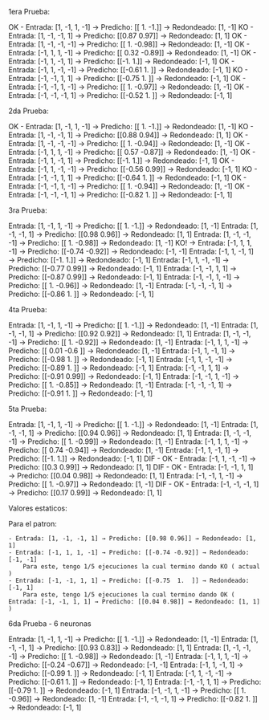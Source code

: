 1era Prueba: 
    
OK - Entrada: [1, -1, 1, -1] → Predicho: [[ 1. -1.]] → Redondeado: [1, -1]
KO - Entrada: [1, -1, -1, 1] → Predicho: [[0.87 0.97]] → Redondeado: [1, 1]
OK - Entrada: [1, -1, -1, -1] → Predicho: [[ 1.   -0.98]] → Redondeado: [1, -1]
OK - Entrada: [-1, 1, 1, -1] → Predicho: [[ 0.32 -0.89]] → Redondeado: [1, -1]
OK - Entrada: [-1, 1, -1, 1] → Predicho: [[-1.  1.]] → Redondeado: [-1, 1]
OK - Entrada: [-1, 1, -1, -1] → Predicho: [[-0.61  1.  ]] → Redondeado: [-1, 1]
KO - Entrada: [-1, -1, 1, 1] → Predicho: [[-0.75  1.  ]] → Redondeado: [-1, 1]
OK - Entrada: [-1, -1, 1, -1] → Predicho: [[ 1.   -0.97]] → Redondeado: [1, -1]
OK - Entrada: [-1, -1, -1, 1] → Predicho: [[-0.52  1.  ]] → Redondeado: [-1, 1]

2da Prueba:

OK - Entrada: [1, -1, 1, -1] → Predicho: [[ 1. -1.]] → Redondeado: [1, -1]
KO - Entrada: [1, -1, -1, 1] → Predicho: [[0.88 0.94]] → Redondeado: [1, 1]
OK - Entrada: [1, -1, -1, -1] → Predicho: [[ 1.   -0.94]] → Redondeado: [1, -1]
OK - Entrada: [-1, 1, 1, -1] → Predicho: [[ 0.57 -0.87]] → Redondeado: [1, -1]
OK - Entrada: [-1, 1, -1, 1] → Predicho: [[-1.  1.]] → Redondeado: [-1, 1]
OK - Entrada: [-1, 1, -1, -1] → Predicho: [[-0.56  0.99]] → Redondeado: [-1, 1]
KO - Entrada: [-1, -1, 1, 1] → Predicho: [[-0.64  1.  ]] → Redondeado: [-1, 1]
OK - Entrada: [-1, -1, 1, -1] → Predicho: [[ 1.   -0.94]] → Redondeado: [1, -1]
OK - Entrada: [-1, -1, -1, 1] → Predicho: [[-0.82  1.  ]] → Redondeado: [-1, 1]

3ra Prueba:
    
Entrada: [1, -1, 1, -1] → Predicho: [[ 1. -1.]] → Redondeado: [1, -1]
Entrada: [1, -1, -1, 1] → Predicho: [[0.98 0.96]] → Redondeado: [1, 1]
Entrada: [1, -1, -1, -1] → Predicho: [[ 1.   -0.98]] → Redondeado: [1, -1]
KO! -> Entrada: [-1, 1, 1, -1] → Predicho: [[-0.74 -0.92]] → Redondeado: [-1, -1]
Entrada: [-1, 1, -1, 1] → Predicho: [[-1.  1.]] → Redondeado: [-1, 1]
Entrada: [-1, 1, -1, -1] → Predicho: [[-0.77  0.99]] → Redondeado: [-1, 1]
Entrada: [-1, -1, 1, 1] → Predicho: [[-0.87  0.99]] → Redondeado: [-1, 1]
Entrada: [-1, -1, 1, -1] → Predicho: [[ 1.   -0.96]] → Redondeado: [1, -1]
Entrada: [-1, -1, -1, 1] → Predicho: [[-0.86  1.  ]] → Redondeado: [-1, 1]

4ta Prueba:
    
Entrada: [1, -1, 1, -1] → Predicho: [[ 1. -1.]] → Redondeado: [1, -1]
Entrada: [1, -1, -1, 1] → Predicho: [[0.92 0.92]] → Redondeado: [1, 1]
Entrada: [1, -1, -1, -1] → Predicho: [[ 1.   -0.92]] → Redondeado: [1, -1]
Entrada: [-1, 1, 1, -1] → Predicho: [[ 0.01 -0.6 ]] → Redondeado: [1, -1]
Entrada: [-1, 1, -1, 1] → Predicho: [[-0.98  1.  ]] → Redondeado: [-1, 1]
Entrada: [-1, 1, -1, -1] → Predicho: [[-0.89  1.  ]] → Redondeado: [-1, 1]
Entrada: [-1, -1, 1, 1] → Predicho: [[-0.91  0.99]] → Redondeado: [-1, 1]
Entrada: [-1, -1, 1, -1] → Predicho: [[ 1.   -0.85]] → Redondeado: [1, -1]
Entrada: [-1, -1, -1, 1] → Predicho: [[-0.91  1.  ]] → Redondeado: [-1, 1]

5ta Prueba:
    
Entrada: [1, -1, 1, -1] → Predicho: [[ 1. -1.]] → Redondeado: [1, -1]
Entrada: [1, -1, -1, 1] → Predicho: [[0.94 0.96]] → Redondeado: [1, 1]
Entrada: [1, -1, -1, -1] → Predicho: [[ 1.   -0.99]] → Redondeado: [1, -1]
Entrada: [-1, 1, 1, -1] → Predicho: [[ 0.74 -0.94]] → Redondeado: [1, -1]
Entrada: [-1, 1, -1, 1] → Predicho: [[-1.  1.]] → Redondeado: [-1, 1]
DIF - OK - Entrada: [-1, 1, -1, -1] → Predicho: [[0.3  0.99]] → Redondeado: [1, 1]
DIF - OK - Entrada: [-1, -1, 1, 1] → Predicho: [[0.04 0.98]] → Redondeado: [1, 1]
Entrada: [-1, -1, 1, -1] → Predicho: [[ 1.   -0.97]] → Redondeado: [1, -1]
DIF - OK - Entrada: [-1, -1, -1, 1] → Predicho: [[0.17 0.99]] → Redondeado: [1, 1]

Valores estaticos:
    
Para el patron:
    
    - Entrada: [1, -1, -1, 1] → Predicho: [[0.98 0.96]] → Redondeado: [1, 1]
    - Entrada: [-1, 1, 1, -1] → Predicho: [[-0.74 -0.92]] → Redondeado: [-1, -1]        
        Para este, tengo 1/5 ejecuciones la cual termino dando KO ( actual )
    - Entrada: [-1, -1, 1, 1] → Predicho: [[-0.75  1.  ]] → Redondeado: [-1, 1]
        Para este, tengo 1/5 ejecuciones la cual termino dando OK ( Entrada: [-1, -1, 1, 1] → Predicho: [[0.04 0.98]] → Redondeado: [1, 1] )
        
6da Prueba - 6 neuronas

Entrada: [1, -1, 1, -1] → Predicho: [[ 1. -1.]] → Redondeado: [1, -1]
Entrada: [1, -1, -1, 1] → Predicho: [[0.93 0.83]] → Redondeado: [1, 1]
Entrada: [1, -1, -1, -1] → Predicho: [[ 1.   -0.98]] → Redondeado: [1, -1]
Entrada: [-1, 1, 1, -1] → Predicho: [[-0.24 -0.67]] → Redondeado: [-1, -1]
Entrada: [-1, 1, -1, 1] → Predicho: [[-0.99  1.  ]] → Redondeado: [-1, 1]
Entrada: [-1, 1, -1, -1] → Predicho: [[-0.61  1.  ]] → Redondeado: [-1, 1]
Entrada: [-1, -1, 1, 1] → Predicho: [[-0.79  1.  ]] → Redondeado: [-1, 1]
Entrada: [-1, -1, 1, -1] → Predicho: [[ 1.   -0.96]] → Redondeado: [1, -1]
Entrada: [-1, -1, -1, 1] → Predicho: [[-0.82  1.  ]] → Redondeado: [-1, 1]        